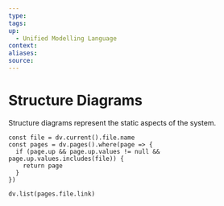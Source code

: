 ```yaml
---
type:
tags: 
up:
  - Unified Modelling Language
context:
aliases:
source:
---
```


# Structure Diagrams

Structure diagrams represent the static aspects of the system.

```dataviewjs
const file = dv.current().file.name
const pages = dv.pages().where(page => {
  if (page.up && page.up.values != null && page.up.values.includes(file)) {
    return page
  }
})

dv.list(pages.file.link)
```
